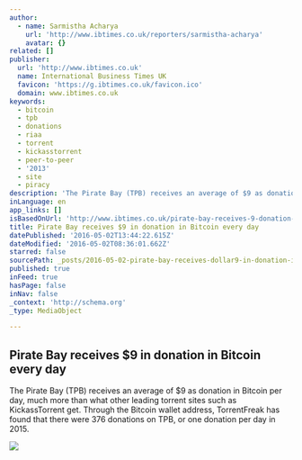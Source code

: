 ```yaml
---
author:
  - name: Sarmistha Acharya
    url: 'http://www.ibtimes.co.uk/reporters/sarmistha-acharya'
    avatar: {}
related: []
publisher:
  url: 'http://www.ibtimes.co.uk'
  name: International Business Times UK
  favicon: 'https://g.ibtimes.co.uk/favicon.ico'
  domain: www.ibtimes.co.uk
keywords:
  - bitcoin
  - tpb
  - donations
  - riaa
  - torrent
  - kickasstorrent
  - peer-to-peer
  - '2013'
  - site
  - piracy
description: 'The Pirate Bay (TPB) receives an average of $9 as donation in Bitcoin per day, much more than what other leading torrent sites such as KickassTorrent get. Through the Bitcoin wallet address, TorrentFreak has found that there were 376 donations on TPB, or one donation per day in 2015.'
inLanguage: en
app_links: []
isBasedOnUrl: 'http://www.ibtimes.co.uk/pirate-bay-receives-9-donation-bitcoin-every-day-1557760'
title: Pirate Bay receives $9 in donation in Bitcoin every day
datePublished: '2016-05-02T13:44:22.615Z'
dateModified: '2016-05-02T08:36:01.662Z'
starred: false
sourcePath: _posts/2016-05-02-pirate-bay-receives-dollar9-in-donation-in-bitcoin-every-day.md
published: true
inFeed: true
hasPage: false
inNav: false
_context: 'http://schema.org'
_type: MediaObject

---
```

<article style=""><h1>Pirate Bay receives $9 in donation in Bitcoin every day</h1><p>The Pirate Bay (TPB) receives an average of $9 as donation in Bitcoin per day, much more than what other leading torrent sites such as KickassTorrent get. Through the Bitcoin wallet address, TorrentFreak has found that there were 376 donations on TPB, or one donation per day in 2015.</p><img src="https://d.ibtimes.co.uk/en/full/1512375/pirate-bay-getting-donation-via-bitcoin.jpg" /></article>